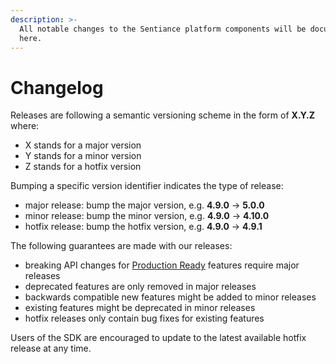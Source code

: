 ```yaml
---
description: >-
  All notable changes to the Sentiance platform components will be documented
  here.
---
```


# Changelog

Releases are following a semantic versioning scheme in the form of **X.Y.Z** where:

* X stands for a major version
* Y stands for a minor version
* Z stands for a hotfix version

Bumping a specific version identifier indicates the type of release:

* major release: bump the major version, e.g. **4.9.0** -> **5.0.0**
* minor release: bump the minor version, e.g. **4.9.0** -> **4.10.0**
* hotfix release: bump the hotfix version, e.g. **4.9.0** -> **4.9.1**

The following guarantees are made with our releases:

* breaking API changes for [Production Ready](../appendix/feature-production-readiness.md) features require major releases
* deprecated features are only removed in major releases
* backwards compatible new features might be added to minor releases
* existing features might be deprecated in minor releases
* hotfix releases only contain bug fixes for existing features

Users of the SDK are encouraged to update to the latest available hotfix release at any time.

